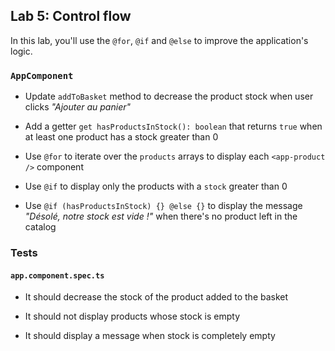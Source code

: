 ## Lab 5: Control flow

In this lab, you'll use the `@for`, `@if` and `@else` to improve the application's logic.

### `AppComponent`

- Update `addToBasket` method to decrease the product stock when user clicks _"Ajouter au panier"_

- Add a getter `get hasProductsInStock(): boolean` that returns `true` when at least one product has a stock greater than 0

- Use `@for` to iterate over the `products` arrays to display each `<app-product />` component

- Use `@if` to display only the products with a `stock` greater than 0

- Use `@if (hasProductsInStock) {} @else {}` to display the message _"Désolé, notre stock est vide !"_ when there's no product left in the catalog

### Tests

#### `app.component.spec.ts`

- It should decrease the stock of the product added to the basket

- It should not display products whose stock is empty

- It should display a message when stock is completely empty

<div class="pb"></div>

